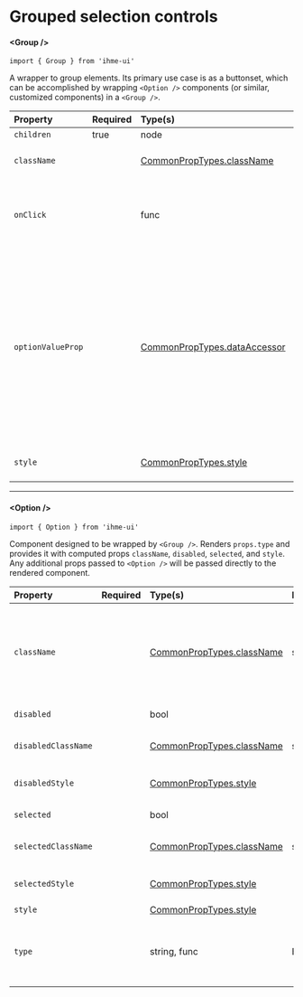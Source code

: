 Grouped selection controls
=====================

#### \<Group />
`import { Group } from 'ihme-ui'`

A wrapper to group elements. Its primary use case is as a buttonset, which can be accomplished
by wrapping `<Option />` components (or similar, customized components) in a `<Group />`.

Property | Required | Type(s) | Defaults | Description
:---    |:---      |:---     |:---      |:---
`children` | true | node |  |
`className` |  | [CommonPropTypes.className](https://github.com/ihmeuw/ihme-ui/blob/main/src/utils/props.js#L11) |  | className applied to outermost wrapping div
`onClick` |  | func | noop | onClick callback passed to each child<br />signature: (SyntheticEvent, selectedValue, optionInstance) {...}
`optionValueProp` |  | [CommonPropTypes.dataAccessor](https://github.com/ihmeuw/ihme-ui/blob/main/src/utils/props.js#L28) | 'value' | Prop passed to `<Option />` to include in onClick handler<br />If function, passed Option.props as input.<br />Otherwise, uses object access to pull value off Option.props.<br />E.g., if every `<Option />` is provided a `foo` prop that uniquely identifies that option,<br />set `optionValueProp="foo"` to include that value in the onClick handler.
`style` |  | [CommonPropTypes.style](https://github.com/ihmeuw/ihme-ui/blob/main/src/utils/props.js#L16) |  | inline styles applied to outermost wrapping div

---

#### \<Option />
`import { Option } from 'ihme-ui'`

Component designed to be wrapped by `<Group />`. Renders `props.type` and provides it with computed props `className`, `disabled`, `selected`, and `style`.
Any additional props passed to `<Option />` will be passed directly to the rendered component.

Property | Required | Type(s) | Defaults | Description
:---    |:---      |:---     |:---      |:---
`className` |  | [CommonPropTypes.className](https://github.com/ihmeuw/ihme-ui/blob/main/src/utils/props.js#L11) | styles.option | combined with `disabledClassName` and `selectedClassName` (if applicable) and passed to rendered component as `className`
`disabled` |  | bool |  | whether option is disabled
`disabledClassName` |  | [CommonPropTypes.className](https://github.com/ihmeuw/ihme-ui/blob/main/src/utils/props.js#L11) | styles.disabled | className applied when disabled
`disabledStyle` |  | [CommonPropTypes.style](https://github.com/ihmeuw/ihme-ui/blob/main/src/utils/props.js#L16) |  | inline style applied when disabled
`selected` |  | bool |  | whether option is selected
`selectedClassName` |  | [CommonPropTypes.className](https://github.com/ihmeuw/ihme-ui/blob/main/src/utils/props.js#L11) | styles.selected | className applied when selected
`selectedStyle` |  | [CommonPropTypes.style](https://github.com/ihmeuw/ihme-ui/blob/main/src/utils/props.js#L16) |  | inline style applied when selected
`style` |  | [CommonPropTypes.style](https://github.com/ihmeuw/ihme-ui/blob/main/src/utils/props.js#L16) |  | inline styles
`type` |  | string, func | Button | tag name (JSX primitive) or React component to be rendered<br />defaults to [`<Button />`](https://github.com/ihmeuw/ihme-ui/blob/main/src/ui/button/src/button.jsx)
